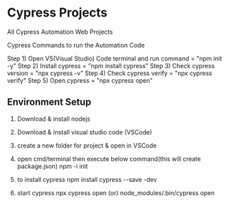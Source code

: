 # Cypress Projects
All Cypress Automation Web Projects

Cypress Commands to run the Automation Code

Step 1) Open VS(Visual Studio) Code terminal and run command = "npm init -y"
Step 2) Install cypress = "npm install cypress" 
Step 3) Check cypress version = "npx cypress -v"
Step 4) Check cypress verify = "npx cypress verify"
Step 5) Open cypress = "npx cypress open"

Environment Setup
-----------------------
1) Download & install nodejs  

2) Download & install visual studio code (VSCode)

3) create a new folder for project & open in VSCode

4) open cmd/terminal then execute below command(this will create package.json)
  npm -i init     

5) to install cypress 
  npm install cypress --save -dev

6) start cypress
 npx cypress open     (or)
 node_modules/.bin/cypress open
